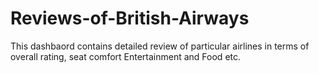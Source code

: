 # Reviews-of-British-Airways
This dashbaord contains detailed review of particular airlines in terms of overall rating, seat comfort Entertainment and Food etc.
